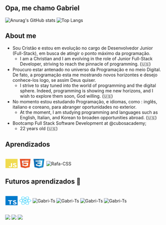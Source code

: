 ## Opa, me chamo Gabriel

![Anurag's GitHub stats](https://github-readme-stats.vercel.app/api?username=SFXbiel&show_icons=true&theme=tokyonight)
![Top Langs](https://github-readme-stats.vercel.app/api/top-langs/?username=SFXbiel&layout=compact)

## About me
* Sou Cristão e estou em evolução no cargo de Desenvolvedor Junior (Full-Stack), em busca de atingir o ponto máximo da programação.
  - I am a Christian and I am evolving in the role of Junior Full-Stack Developer, striving to reach the pinnacle of programming. (🇺🇸)
* Proucuro estar antenado no universo da Programação e no meio Digital. De fato, a programação esta me mostrando novos horizontes e desejo conhece-los logo, se assim Deus quiser.
  - I strive to stay tuned into the world of programming and the digital sphere. Indeed, programming is showing me new horizons, and I wish to explore them soon, God willing. (🇺🇸)
* No momento estou estudando Programação, e idiomas, como : inglês, italiano e coreano, para abranger oportunidades no exterior.
  - At the moment, I am studying programming and languages such as English, Italian, and Korean to broaden opportunities abroad. (🇺🇸)
* Bootcamp Full Stack Software Development at @cubosacademy; 
  - 22 years old (🇺🇸)
  
 ## Aprendizados
  <div style="display: inline_block"><br>
  <img align="center" alt="gabri-Js" height="30" width="40" src="https://raw.githubusercontent.com/devicons/devicon/master/icons/javascript/javascript-plain.svg">
  <img align="center" alt="Rafa-HTML" height="30" width="40" src="https://raw.githubusercontent.com/devicons/devicon/master/icons/html5/html5-original.svg">
  <img align="center" alt="Rafa-CSS" height="30" width="40" src="https://raw.githubusercontent.com/devicons/devicon/master/icons/css3/css3-original.svg">
  <img align="center" alt="Rafa-CSS" height="30" width="40" src="https://cdn.jsdelivr.net/gh/devicons/devicon@latest/icons/nodejs/nodejs-original-wordmark.svg" />
          
</div>

## Futuros aprendizados 🔭
<div style="display: inline_block"><br>
  <img align="center" alt="Gabri-Ts" height="30" width="40" src="https://raw.githubusercontent.com/devicons/devicon/master/icons/typescript/typescript-plain.svg">
  <img align="center" alt="Gabri-React" height="30" width="40" src="https://raw.githubusercontent.com/devicons/devicon/master/icons/react/react-original.svg">
  <img align="center" alt="Gabri-Ts" height="30" width="40" src="https://cdn.jsdelivr.net/gh/devicons/devicon@latest/icons/vuejs/vuejs-original.svg" />
  <img align="center" alt="Gabri-Ts" height="30" width="40" src="https://cdn.jsdelivr.net/gh/devicons/devicon@latest/icons/tailwindcss/tailwindcss-original.svg" />
 <img align="center" alt="Gabri-Ts" height="30" width="40"src="https://cdn.jsdelivr.net/gh/devicons/devicon@latest/icons/nextjs/nextjs-original.svg" />
 <img  align="center" alt="Gabri-Ts" height="30" width="40" src="https://cdn.jsdelivr.net/gh/devicons/devicon@latest/icons/flutter/flutter-original.svg" />     
</div>

##

<div> 
 <a href="" target="_blank"><img src="https://img.shields.io/badge/Discord-7289DA?style=for-the-badge&logo=discord&logoColor=white" target="_blank"></a> 
  <a href = "mailto:gabrielsousarangel63176@gmail.com"><img src="https://img.shields.io/badge/-Gmail-%23333?style=for-the-badge&logo=gmail&logoColor=white" target="_blank"></a>
  <a href="https://www.linkedin.com/in/gabriel-s-rangel-02749020b/" target="_blank"><img src="https://img.shields.io/badge/-LinkedIn-%230077B5?style=for-the-badge&logo=linkedin&logoColor=white" target="_blank"></a> 
 
  
</div>

          
